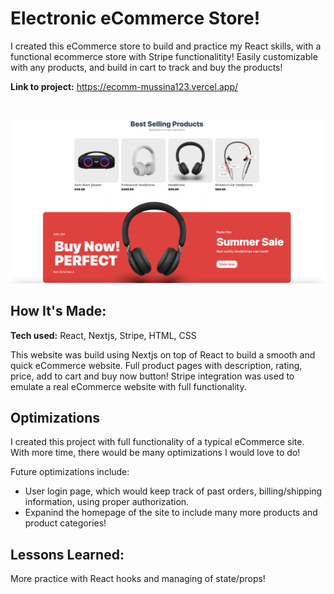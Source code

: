 # Electronic eCommerce Store!

I created this eCommerce store to build and practice my React skills, with a functional ecommerce store with Stripe functionalitity! Easily customizable with any products, and build in cart to track and buy the products! 

**Link to project:** https://ecomm-mussina123.vercel.app/

</br>

![My Image](Ecomm-Main.png)


## How It's Made:

**Tech used:** React, Nextjs, Stripe, HTML, CSS

This website was build using Nextjs on top of React to build a smooth and quick eCommerce website. Full product pages with description, rating, price, add to cart and buy now button! Stripe integration was used to emulate a real eCommerce website with full functionality. 

## Optimizations

I created this project with full functionality of a typical eCommerce site. With more time, there would be many optimizations I would love to do!

Future optimizations include: 

- User login page, which would keep track of past orders, billing/shipping information, using proper authorization. 
- Expanind the homepage of the site to include many more products and product categories! 

## Lessons Learned:

More practice with React hooks and managing of state/props!

